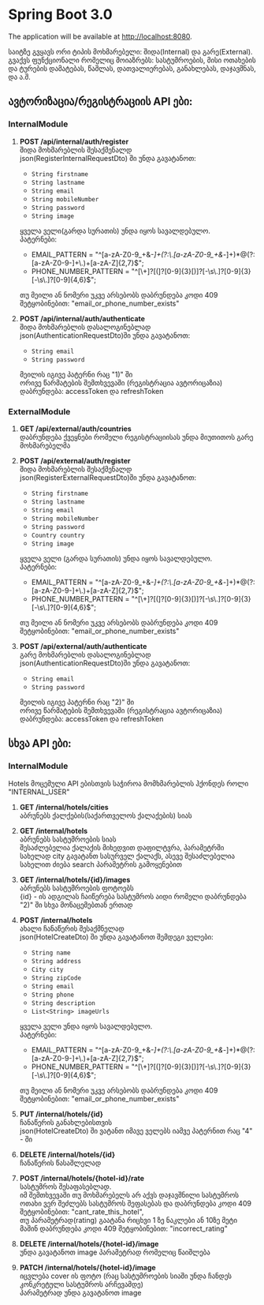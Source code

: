 # Spring Boot 3.0
The application will be available at [http://localhost:8080](http://localhost:8080).

საიტზე გვყავს ორი ტიპის მოხმარებელი: შიდა(Internal) და გარე(External). გვაქვს ფუნქციონალი რომელიც მოიაზრებს: სასტუმროების, მისი ოთახების და ტურების დამატებას, წაშლას, დათვალიერებას, განახლებას, დაჯავშნას, და ა.შ.

## ავტორიზაცია/რეგისტრაციის API ები:

### InternalModule
1. **POST /api/internal/auth/register**  
   შიდა მოხმარებლის შესაქმენალდ  
   json(RegisterInternalRequestDto) ში უნდა გავატანოთ:
   - `String firstname`
   - `String lastname`
   - `String email`
   - `String mobileNumber`
   - `String password`
   - `String image`

   ყველა ველი(გარდა სურათის) უნდა იყოს სავალდებულო.  
   პატერნები:  
   - EMAIL_PATTERN = "^[a-zA-Z0-9_+&*-]+(?:\\.[a-zA-Z0-9_+&*-]+)*@(?:[a-zA-Z0-9-]+\\.)+[a-zA-Z]{2,7}$";
   - PHONE_NUMBER_PATTERN = "^[\\+]?[(]?[0-9]{3}[)]?[-\\s\\.]?[0-9]{3}[-\\s\\.]?[0-9]{4,6}$";

   თუ მეილი ან ნომერი უკვე არსებობს დაბრუნდება კოდი 409 შეტყობინებით: "email_or_phone_number_exists"

2. **POST /api/internal/auth/authenticate**  
   შიდა მოხმარებლის დასალოგინებლად  
   json(AuthenticationRequestDto)ში უნდა გავატანოთ:
   - `String email`
   - `String password`

   მეილის იგივე პატერნი რაც "1)" ში  
   ორივე წარმატების შემთხვევაში (რეგისტრაცია ავტორიცაზია) დაბრუნდება: accessToken და refreshToken

### ExternalModule
1. **GET /api/external/auth/countries**  
   დაბრუნდება ქვეყნები რომელი რეგისტრაციისას უნდა მიუთითოს გარე მოხმარებელმა

2. **POST /api/external/auth/register**  
   შიდა მოხმარებლის შესაქმენალდ  
   json(RegisterExternalRequestDto)ში უნდა გავატანოთ:
   - `String firstname`
   - `String lastname`
   - `String email`
   - `String mobileNumber`
   - `String password`
   - `Country country`
   - `String image`

   ყველა ველი (გარდა სურათის) უნდა იყოს სავალდებულო.  
   პატერნები:  
   - EMAIL_PATTERN = "^[a-zA-Z0-9_+&*-]+(?:\\.[a-zA-Z0-9_+&*-]+)*@(?:[a-zA-Z0-9-]+\\.)+[a-zA-Z]{2,7}$";
   - PHONE_NUMBER_PATTERN = "^[\\+]?[(]?[0-9]{3}[)]?[-\\s\\.]?[0-9]{3}[-\\s\\.]?[0-9]{4,6}$";

   თუ მეილი ან ნომერი უკვე არსებობს დაბრუნდება კოდი 409 შეტყობინებით: "email_or_phone_number_exists"

3. **POST /api/external/auth/authenticate**  
   გარე მოხმარებლის დასალოგინებლად  
   json(AuthenticationRequestDto)ში უნდა გავატანოთ:
   - `String email`
   - `String password`

   მეილის იგივე პატერნი რაც "2)" ში  
   ორივე წარმატების შემთხვევაში (რეგისტრაცია ავტორიცაზია) დაბრუნდება: accessToken და refreshToken

## სხვა API ები:

### InternalModule
Hotels მოცემული API ებისთვის საჭიროა მომხმარებლის ჰქონდეს როლი "INTERNAL_USER"
1. **GET /internal/hotels/cities**  
   აბრუნებს ქალქების(საქართველოს ქალაქების) სიას

2. **GET /internal/hotels**  
   აბრუნებს სასტუმროების სიას  
   შესაძლებელია ქალაქის მიხედვით დაფილტვრა, პარამეტრში სახელად city გავატანთ სასურველ ქალაქს, ასევე შესაძლებელია სახელით ძიება search პარამეტრის გამოყენებით

3. **GET /internal/hotels/{id}/images**  
   აბრუნებს სასტუმროების ფოტოებს  
   {id} - ის ადგილას ჩაიწერება სასტუმროს აიდი რომელი დაბრუნდება "2)" ში სხვა მონაცემებთან ერთად

4. **POST /internal/hotels**  
   ახალი ჩანაწერის შესაქმნელად  
   json(HotelCreateDto) ში უნდა გავატანოთ შემდეგი ველები:
   - `String name`
   - `String address`
   - `City city`
   - `String zipCode`
   - `String email`
   - `String phone`
   - `String description`
   - `List<String> imageUrls`

   ყველა ველი უნდა იყოს სავალდებულო.  
   პატერნები:  
   - EMAIL_PATTERN = "^[a-zA-Z0-9_+&*-]+(?:\\.[a-zA-Z0-9_+&*-]+)*@(?:[a-zA-Z0-9-]+\\.)+[a-zA-Z]{2,7}$";
   - PHONE_NUMBER_PATTERN = "^[\\+]?[(]?[0-9]{3}[)]?[-\\s\\.]?[0-9]{3}[-\\s\\.]?[0-9]{4,6}$";

   თუ მეილი ან ნომერი უკვე არსებობს დაბრუნდება კოდი 409 შეტყობინებით: "email_or_phone_number_exists"

5. **PUT /internal/hotels/{id}**  
   ჩანაწერის განახლებისთვის  
   json(HotelCreateDto) ში ვატანთ იმავე ველებს იამვე პატერნით რაც "4" - ში

6. **DELETE /internal/hotels/{id}**  
   ჩანაწერის წასაშლელად

7. **POST /internal/hotels/{hotel-id}/rate**  
   სასტუმროს შესაფასებლად.  
   იმ შემთხვევაში თუ მოხმარებელს არ აქვს დაჯავშნილი სასტუმროს ოთახი ვერ შეძლებს სასტუმროს შეფასებას და დაბრუნდება კოდი 409 შეტყობინებით: "cant_rate_this_hotel",  
   თუ პარამეტრად(rating) გაატანა რიცხვი 1 ზე ნაკლები ან 10ზე მეტი მაშინ დაბრუნდება კოდი 409 შეტყობინებით: "incorrect_rating" 

8. **DELETE /internal/hotels/{hotel-id}/image**  
   უნდა გავატანოთ image პარამეტრად რომელიც წაიშლება

9. **PATCH /internal/hotels/{hotel-id}/image**  
   იცვლება cover ის ფოტო (რაც სასტუმროების სიაში უნდა ჩანდეს კონკრეტული სასტუმროს არჩევამდე)  
   პარამეტრად უნდა გავატანოთ image
